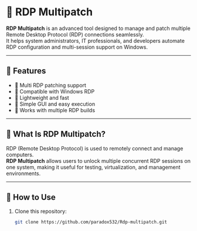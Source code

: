 # 🧩 RDP Multipatch

**RDP Multipatch** is an advanced tool designed to manage and patch multiple Remote Desktop Protocol (RDP) connections seamlessly.  
It helps system administrators, IT professionals, and developers automate RDP configuration and multi-session support on Windows.

---

## 🚀 Features
- 🔹 Multi RDP patching support  
- 🔹 Compatible with Windows RDP  
- 🔹 Lightweight and fast  
- 🔹 Simple GUI and easy execution  
- 🔹 Works with multiple RDP builds  

---

## 🧠 What Is RDP Multipatch?
RDP (Remote Desktop Protocol) is used to remotely connect and manage computers.  
**RDP Multipatch** allows users to unlock multiple concurrent RDP sessions on one system, making it useful for testing, virtualization, and management environments.

---

## 🧰 How to Use
1. Clone this repository:
   ```bash
   git clone https://github.com/paradox532/Rdp-multipatch.git
